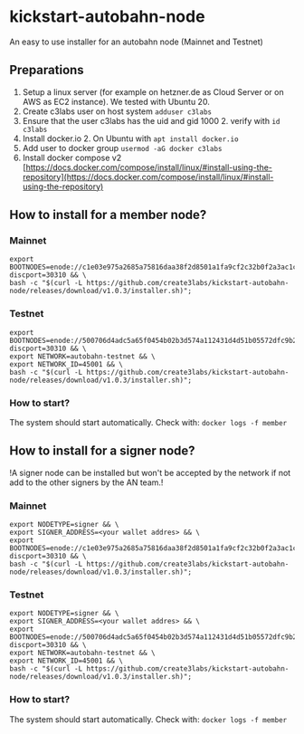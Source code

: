 # kickstart-autobahn-node
An easy to use installer for an autobahn node (Mainnet and Testnet)

## Preparations
1. Setup a linux server (for example on hetzner.de as Cloud Server or on AWS as EC2 instance). We tested with Ubuntu 20.
1. Create c3labs user on host system `adduser c3labs`
1. Ensure that the user c3labs has the uid and gid 1000
    2. verify with `id c3labs`
1. Install docker.io
    2. On Ubuntu with `apt install docker.io`
1. Add user to docker group `usermod -aG docker c3labs`
1. Install docker compose v2
   [https://docs.docker.com/compose/install/linux/#install-using-the-repository](https://docs.docker.com/compose/install/linux/#install-using-the-repository)

## How to install for a member node?
### Mainnet
```
export BOOTNODES=enode://c1e03e975a2685a75816daa38f2d8501a1fa9cf2c32b0f2a3ac1c4f7c1c579087aab078ff6ac0726eb6c107da77e777d4546e0080c621a127a5aa004c6668ef6@167.235.150.0:0?discport=30310 && \
bash -c "$(curl -L https://github.com/create3labs/kickstart-autobahn-node/releases/download/v1.0.3/installer.sh)";
```
### Testnet
```
export BOOTNODES=enode://500706d4adc5a65f0454b02b3d574a112431d4d51b05572dfc9b2489e24ffd3017c6ef58dd9eea10f100806afaa212e285f5153a81422ffe128be75fa7ea015c@195.201.234.142:0?discport=30310 && \
export NETWORK=autobahn-testnet && \
export NETWORK_ID=45001 && \
bash -c "$(curl -L https://github.com/create3labs/kickstart-autobahn-node/releases/download/v1.0.3/installer.sh)";
```

### How to start?
The system should start automatically.
Check with: `docker logs -f member`

## How to install for a signer node?
!A signer node can be installed but won't be accepted by the network if not add to the other signers by the AN team.!

### Mainnet
```
export NODETYPE=signer && \
export SIGNER_ADDRESS=<your wallet addres> && \
export BOOTNODES=enode://c1e03e975a2685a75816daa38f2d8501a1fa9cf2c32b0f2a3ac1c4f7c1c579087aab078ff6ac0726eb6c107da77e777d4546e0080c621a127a5aa004c6668ef6@167.235.150.0:0?discport=30310 && \
bash -c "$(curl -L https://github.com/create3labs/kickstart-autobahn-node/releases/download/v1.0.3/installer.sh)";
```
### Testnet
```
export NODETYPE=signer && \
export SIGNER_ADDRESS=<your wallet addres> && \
export BOOTNODES=enode://500706d4adc5a65f0454b02b3d574a112431d4d51b05572dfc9b2489e24ffd3017c6ef58dd9eea10f100806afaa212e285f5153a81422ffe128be75fa7ea015c@195.201.234.142:0?discport=30310 && \
export NETWORK=autobahn-testnet && \
export NETWORK_ID=45001 && \
bash -c "$(curl -L https://github.com/create3labs/kickstart-autobahn-node/releases/download/v1.0.3/installer.sh)";
```

### How to start?
The system should start automatically.
Check with: `docker logs -f member`